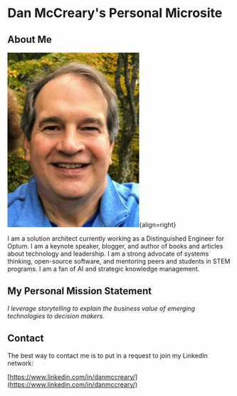 # Dan McCreary's Personal Microsite

## About Me

![](img/dan-mccreary-headshot-2021-small.png){align=right}

I am a solution architect currently working as a Distinguished Engineer for Optum.  I am a keynote speaker, blogger, and author of books and articles about technology and leadership.  I am a strong advocate of systems thinking, open-source software, and mentoring peers and students in STEM programs.  I am a fan of AI and strategic knowledge management.

## My Personal Mission Statement

  *I leverage storytelling to explain the business value of emerging technologies to decision makers.*

## Contact

The best way to contact me is to put in a request to join my LinkedIn network:

[https://www.linkedin.com/in/danmccreary/](https://www.linkedin.com/in/danmccreary/)
